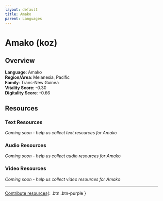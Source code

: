 ```yaml
---
layout: default
title: Amako
parent: Languages
---
```


# Amako (koz)

## Overview

**Language**: Amako  
**Region/Area**: Melanesia, Pacific  
**Family**: Trans-New Guinea  
**Vitality Score**: -0.30  
**Digitality Score**: -0.66  

## Resources

### Text Resources
*Coming soon - help us collect text resources for Amako*

### Audio Resources
*Coming soon - help us collect audio resources for Amako*

### Video Resources
*Coming soon - help us collect video resources for Amako*

---

[Contribute resources](https://fairtrain.github.io/){: .btn .btn-purple }
